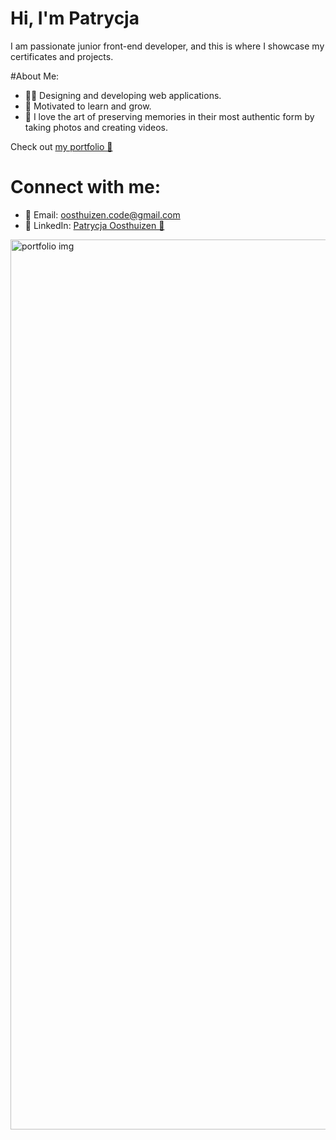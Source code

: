 # Hi, I'm Patrycja

I am passionate junior front-end developer, and this is where I showcase my certificates and projects.

#About Me:
*  👩‍💻 Designing and developing web applications.
*  🔭 Motivated to learn and grow.
*  📸 I love the art of preserving memories in their most authentic form by taking photos and creating videos.

Check out [my portfolio 👀](https://portfolio-patrycja-oosthuizen.netlify.app/)

# Connect with me:
* 📧 Email: [oosthuizen.code@gmail.com](oosthuizen.code@gmail.com)
* 💼 LinkedIn: [Patrycja Oosthuizen 👀](https://www.linkedin.com/in/patrycja-oosthuizen/)

<img width="1424" alt="portfolio img" src="https://github.com/PatrycjaOosthuizen/Portfolio-Patrycja-Oosthuizen/assets/152764771/7e9c4964-266f-4878-bcee-e071df2853a6">

